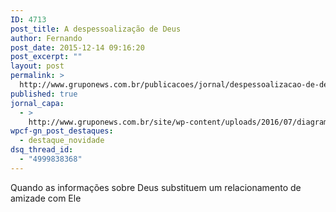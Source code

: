 ```yaml
---
ID: 4713
post_title: A despessoalização de Deus
author: Fernando
post_date: 2015-12-14 09:16:20
post_excerpt: ""
layout: post
permalink: >
  http://www.gruponews.com.br/publicacoes/jornal/despessoalizacao-de-deus-2
published: true
jornal_capa:
  - >
    http://www.gruponews.com.br/site/wp-content/uploads/2016/07/diagramacao-gruponews-dezembro-grafica-final-1.jpg
wpcf-gn_post_destaques:
  - destaque_novidade
dsq_thread_id:
  - "4999838368"
---
```

Quando as informações sobre Deus substituem um relacionamento de amizade com Ele